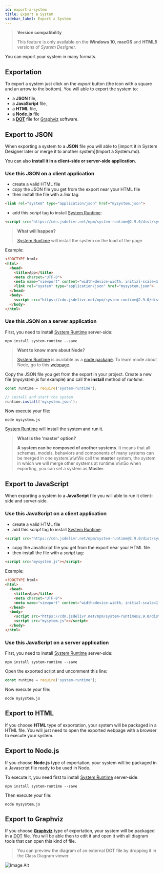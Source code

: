 ```yaml
---
id: export-a-system
title: Export a System
sidebar_label: Export a System
---
```


>**Version compatibility**
>
>This feature is only available on the **Windows 10**, **macOS** and **HTML5** versions of *System Designer*.

You can export your system in many formats.

## Exportation

To export a system just click on the *export* button (the icon with a square and an arrow to the bottom). You will able to export the system to:

- a **JSON** file,
- a **JavaScript** file,
- a **HTML** file,
- a **Node.js** file
- a **[DOT](https://en.wikipedia.org/wiki/DOT_%28graph_description_language%29)** file for [Graphviz](http://graphviz.org) software.

## Export to JSON

When exporting a system to a **JSON** file you will able to [import it in System Designer later or merge it to another system](Import a System.md).

You can also **install it in a client-side or server-side application**.

### Use this JSON on a client application

* create a valid HTML file
* copy the JSON file you get from the export near your HTML file
* then install the file with a *link* tag:

```html
<link rel="system" type="application/json" href="mysystem.json">
```

* add this *script* tag to install [System Runtime](https://designfirst.io/systemruntime/):

```html
<script src="https://cdn.jsdelivr.net/npm/system-runtime@2.9.0/dist/system-runtime.min.js"></script>
```

>**What will happen?**
>
>[System Runtime](https://designfirst.io/systemruntime/) will install the system on the load of the page.


Example:

```html
<!DOCTYPE html>
<html>
  <head>
    <title>App</title>
    <meta charset="UTF-8">
    <meta name="viewport" content="width=device-width, initial-scale=1.0">
    <link rel="system" type="application/json" href="mysystem.json">
  </head>
  <body>
    <script src="https://cdn.jsdelivr.net/npm/system-runtime@2.9.0/dist/system-runtime.min.js"></script>
  </body>
</html>
```

###  Use this JSON on a server application

First, you need to install [System Runtime](https://designfirst.io/systemruntime/) server-side:

```shell
npm install system-runtime --save
```

>**Want to know more about Node?**
>
>[System Runtime](https://designfirst.io/systemruntime/) is available as a [node package](https://www.npmjs.com/package/system-runtime). To learn mode about Node, go to this [webpage](https://nodejs.org).

Copy the JSON file you get from the export in your project. Create a new file (*mysystem.js* for example) and call the **install** method of *runtime*:

```js
const runtime = require('system-runtime');

// install and start the system
runtime.install('mysystem.json');
```

Now execute your file:

```shell
node mysystem.js
``` 

[System Runtime](https://system-runtime.github.io) will install the system and run it.

>**What is the 'master' option?**
>
>**A system can be composed of another systems**. It means that all schemas, models, behaviors and components of many systems can be merged in one system.\n\nWe call the **master** system, the system in which we will merge other systems at runtime.\n\nSo when exporting, you can set a system as **Master**.

## Export to JavaScript

When exporting a system to a **JavaScript** file you will able to run it client-side and server-side.

###  Use this JavaScript on a client application

* create a valid HTML file
* add this *script* tag to install [System Runtime](https://designfirst.io/systemruntime/):

```html
<script src="https://cdn.jsdelivr.net/npm/system-runtime@2.9.0/dist/system-runtime.min.js"></script>
```

* copy the JavaScript file you get from the export near your HTML file
* then install the file with a *script* tag:

```html
<script src="mysystem.js"></script>
```

Example:

```html
<!DOCTYPE html>
<html>
  <head>
    <title>App</title>
    <meta charset="UTF-8">
    <meta name="viewport" content="width=device-width, initial-scale=1.0">
  </head>
  <body>
    <script src="https://cdn.jsdelivr.net/npm/system-runtime@2.9.0/dist/system-runtime.min.js"></script>
    <script src="mysytem.js"></script>
  </body>
</html>
```

### Use this JavaScript on a server application

First, you need to install [System Runtime](https://designfirst.io/systemruntime/) server-side:

```shell
npm install system-runtime --save
```

Open the exported script and uncomment this line:

```js
const runtime = require('system-runtime');
```

Now execute your file:

```shell
node mysystem.js
```

## Export to HTML

If you choose **HTML** type of exportation, your system will be packaged in a HTML file. You will just need to open the exported webpage with a browser to execute your system.

## Export to Node.js

If you choose **Node.js** type of exportation, your system will be packaged in a Javascript file ready to be used in Node.

To execute it, you need first to install [System Runtime](https://designfirst.io/systemruntime/) server-side:

```shell
npm install system-runtime --save
```

Then execute your file:

```shell
node mysystem.js
```

## Export to Graphviz

If you choose **[Graphviz](http://graphviz.org)** type of exportation, your system will be packaged in a [DOT](https://en.wikipedia.org/wiki/DOT_%28graph_description_language%29) file. You will be able then to edit it and open it with all diagram tools that can open this kind of file.

>You can preview the diagram of an external DOT file by dropping it in the Class Diagram viewer.

![Image Alt](../img/52c0985-class-diagram-viewer.png)